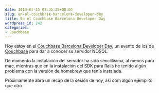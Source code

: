 ```yaml
---
date: 2013-05-15 07:35:25+00:00
slug: en-el-couchbase-barcelona-developer-day
title: En el Couchbase Barcelona Developer Day
wordpress_id: 242
categories:
- Couchbase
---
```


Hoy estoy en el [Couchbase Barcelona Developer Day](https://www.eventbrite.com/event/6310267179), un evento de los de [Couchbase](http://www.couchbase.com) para dar a conocer su servidor NOSQL.

De momento la instalación del servidor ha sido sencillísima, al menos para mac, mientras que en la instalación del SDK para Rails he tenido algún problema con la versión de homebrew que tenía instalada.

Próximamente abrá un recap de la sesión de hoy, así com algún ejemplito que otro.
